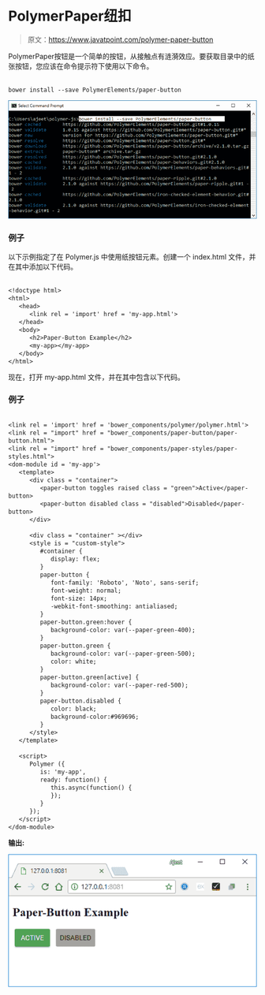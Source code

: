 # PolymerPaper纽扣

> 原文：<https://www.javatpoint.com/polymer-paper-button>

PolymerPaper按钮是一个简单的按钮，从接触点有涟漪效应。要获取目录中的纸张按钮，您应该在命令提示符下使用以下命令。

```

bower install --save PolymerElements/paper-button

```

![paper button 1](img/573b7c1cab03bcd264d54ca6d6fcd453.png)

### 例子

以下示例指定了在 Polymer.js 中使用纸按钮元素。创建一个 index.html 文件，并在其中添加以下代码。

```

<!doctype html>
<html>
   <head>
      <link rel = 'import' href = 'my-app.html'>
   </head>
   <body>
      <h2>Paper-Button Example</h2>
      <my-app></my-app>
   </body>
</html>

```

现在，打开 my-app.html 文件，并在其中包含以下代码。

### 例子

```

<link rel = 'import' href = 'bower_components/polymer/polymer.html'>
<link rel = "import" href = "bower_components/paper-button/paper-button.html">
<link rel = "import" href = "bower_components/paper-styles/paper-styles.html">
<dom-module id = 'my-app'>
   <template>
      <div class = "container">
         <paper-button toggles raised class = "green">Active</paper-button>
         <paper-button disabled class = "disabled">Disabled</paper-button>
      </div>

      <div class = "container" ></div>
      <style is = "custom-style">
         #container {
            display: flex;
         }
         paper-button {
            font-family: 'Roboto', 'Noto', sans-serif;
            font-weight: normal;
            font-size: 14px;
            -webkit-font-smoothing: antialiased;
         }
         paper-button.green:hover {
            background-color: var(--paper-green-400);
         }
         paper-button.green {
            background-color: var(--paper-green-500);
            color: white;
         }
         paper-button.green[active] {
            background-color: var(--paper-red-500);
         }
         paper-button.disabled {
            color: black;
            background-color:#969696;
         }
      </style>
   </template>

   <script>
      Polymer ({
         is: 'my-app',
         ready: function() {
            this.async(function() {
            });
         }
      });
   </script>
</dom-module>

```

**输出:**

![paper button 2](img/b5d9d30d81768f481c8ccf427bc3a749.png)